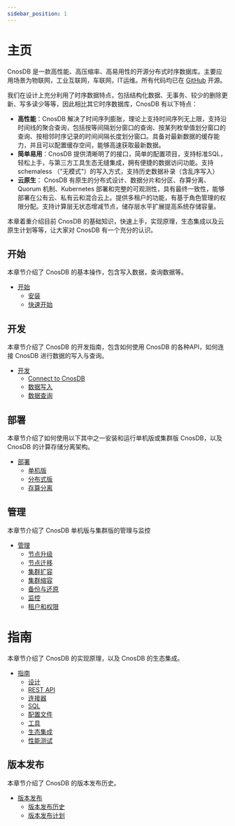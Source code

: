 ```yaml
---
sidebar_position: 1
---
```



# 主页

CnosDB 是一款高性能、高压缩率、高易用性的开源分布式时序数据库。主要应用场景为物联网，工业互联网，车联网，IT运维。所有代码均已在 [GitHub](https://github.com/cnosdb/cnosdb) 开源。

我们在设计上充分利用了时序数据特点，包括结构化数据、无事务、较少的删除更新、写多读少等等，因此相比其它时序数据库，CnosDB 有以下特点：
* **高性能**：CnosDB 解决了时间序列膨胀，理论上支持时间序列无上限，支持沿时间线的聚合查询，包括按等间隔划分窗口的查询、按某列枚举值划分窗口的查询、按相邻时序记录的时间间隔长度划分窗口。具备对最新数据的缓存能力，并且可以配置缓存空间，能够高速获取最新数据。
* **简单易用**：CnosDB 提供清晰明了的接口，简单的配置项目，支持标准SQL，轻松上手，与第三方工具生态无缝集成，拥有便捷的数据访问功能。支持 schemaless （"无模式"）的写入方式，支持历史数据补录（含乱序写入）
* **云原生**： CnosDB 有原生的分布式设计、数据分片和分区、存算分离、Quorum 机制、Kubernetes 部署和完整的可观测性，具有最终一致性，能够部署在公有云、私有云和混合云上。提供多租户的功能，有基于角色管理的权限分配。支持计算层无状态增减节点，储存层水平扩展提高系统存储容量。


本章着重介绍目前 CnosDB 的基础知识，快速上手，实现原理，生态集成以及云原生计划等等，让大家对 CnosDB 有一个充分的认识。

## 开始

本章节介绍了 CnosDB 的基本操作，包含写入数据，查询数据等。

- [开始](./category/get-started)
    - [安装](./start/install)
    - [快速开始](./start/quick_start)

## 开发

本章节介绍了 CnosDB 的开发指南，包含如何使用 CnosDB 的各种API，如何连接 CnosDB 进行数据的写入与查询。

- [开发](./category/develop)
    - [Connect to CnosDB](./develop/api)
    - [数据写入](./develop/write)
    - [数据查询](./develop/query)

## 部署

本章节介绍了如何使用以下其中之一安装和运行单机版或集群版 CnosDB，以及 CnosDB 的计算存储分离架构。

- [部署](./category/deploy)
    - [单机版](./deploy/single)
    - [分布式版](./deploy/distributed)
    - [存算分离](./deploy/separation_mod)

## 管理

本章节介绍了 CnosDB 单机版与集群版的管理与监控

- [管理](./category/manage)
    - [节点升级](./manage/upgrade)
    - [节点迁移](./manage/migration)
    - [集群扩容](./manage/cluster_expansion)
    - [集群缩容](./manage/cluster_shrink)
    - [备份与还原](./manage/backup)
    - [监控](./manage/monitor)
    - [租户和权限](./manage/tenant)

# 指南

本章节介绍了 CnosDB 的实现原理，以及 CnosDB 的生态集成。

- [指南](./category/reference)
    - [设计](./reference/design)
    - [REST API](./reference/rest_api)
    - [连接器](./reference/connector)
    - [SQL](./reference/sql)
    - [配置文件](./reference/config)
    - [工具](./reference/tools)
    - [生态集成](./reference/ecosystem)
    - [性能测试](./reference/performance)

## 版本发布

本章节介绍了 CnosDB 的版本发布历史。

- [版本发布](./category/releases)
    - [版本发布历史](./release/changelist)
    - [版本发布计划](./release/roadmap)

